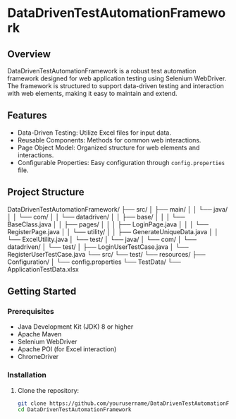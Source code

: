 # DataDrivenTestAutomationFramework

## Overview
DataDrivenTestAutomationFramework is a robust test automation framework designed for web application testing using Selenium WebDriver. The framework is structured to support data-driven testing and interaction with web elements, making it easy to maintain and extend.

## Features
- Data-Driven Testing: Utilize Excel files for input data.
- Reusable Components: Methods for common web interactions.
- Page Object Model: Organized structure for web elements and interactions.
- Configurable Properties: Easy configuration through `config.properties` file.

## Project Structure
DataDrivenTestAutomationFramework/
├── src/
│   ├── main/
│   │   └── java/
│   │       └── com/
│   │           └── datadriven/
│   │               ├── base/
│   │               │   └── BaseClass.java
│   │               ├── pages/
│   │               │   ├── LoginPage.java
│   │               │   └── RegisterPage.java
│   │               └── utility/
│   │                   ├── GenerateUniqueData.java
│   │                   └── ExcelUtility.java
│   └── test/
│       └── java/
│           └── com/
│               └── datadriven/
│                   └── test/
│                       ├── LoginUserTestCase.java
│                       └── RegisterUserTestCase.java
└── src/
    └── test/
        └── resources/
            ├── Configuration/
            │   └── config.properties
            └── TestData/
                └── ApplicationTestData.xlsx

## Getting Started

### Prerequisites
- Java Development Kit (JDK) 8 or higher
- Apache Maven
- Selenium WebDriver
- Apache POI (for Excel interaction)
- ChromeDriver

### Installation

1. Clone the repository:
   ```sh
   git clone https://github.com/yourusername/DataDrivenTestAutomationFramework.git
   cd DataDrivenTestAutomationFramework
